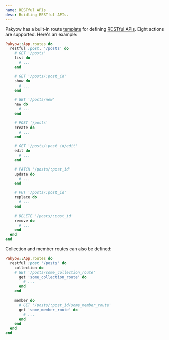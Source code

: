 ```yaml
---
name: RESTful APIs
desc: Buidling RESTful APIs.
---
```


Pakyow has a built-in route [template](/docs/routing/templates) for defining [RESTful APIs](http://en.wikipedia.org/wiki/Representational_state_transfer). Eight actions are supported. Here's an example:

```ruby
Pakyow::App.routes do
  restful :post, '/posts' do
    # GET '/posts'
    list do
      # ...
    end

    # GET '/posts/:post_id'
    show do
      # ...
    end

    # GET '/posts/new'
    new do
      # ...
    end

    # POST '/posts'
    create do
      # ...
    end

    # GET '/posts/:post_id/edit'
    edit do
      # ...
    end

    # PATCH '/posts/:post_id'
    update do
      # ...
    end

    # PUT '/posts/:post_id'
    replace do
      # ...
    end

    # DELETE '/posts/:post_id'
    remove do
      # ...
    end
  end
end
```

Collection and member routes can also be defined:

```ruby
Pakyow::App.routes do
  restful :post '/posts' do
    collection do
    # GET '/posts/some_collection_route'
      get 'some_collection_route' do
        # ...
      end
    end

    member do
      # GET '/posts/:post_id/some_member_route'
      get 'some_member_route' do
        # ...
      end
    end
  end
end
```
